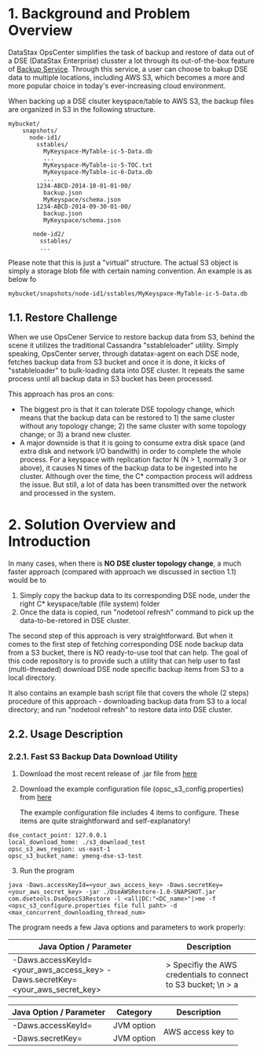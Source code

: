 # 1. Background and Problem Overview

DataStax OpsCenter simplifies the task of backup and restore of data out of a DSE (DataStax Enterprise) clusster a lot through its out-of-the-box feature of [Backup Service](https://docs.datastax.com/en/opscenter/6.5/opsc/online_help/services/opscBackupService.html). Through this service, a user can choose to bakup DSE data to multiple locations, including AWS S3, which becomes a more and more popular choice in today's ever-increasing cloud environment.

When backing up a DSE clsuter keyspace/table to AWS S3, the backup files are organized in S3 in the following structure.

```
mybucket/
    snapshots/
      node-id1/
        sstables/
          MyKeyspace-MyTable-ic-5-Data.db
          ...
          MyKeyspace-MyTable-ic-5-TOC.txt
          MyKeyspace-MyTable-ic-6-Data.db
          ...
        1234-ABCD-2014-10-01-01-00/
          backup.json
          MyKeyspace/schema.json
        1234-ABCD-2014-09-30-01-00/
          backup.json
          MyKeyspace/schema.json
          
       node-id2/
         sstables/
         ...
```

Please note that this is just a "virtual" structure. The actual S3 object is simply a storage blob file with certain naming convention. An example is as below fo 
```
mybucket/snapshots/node-id1/sstables/MyKeyspace-MyTable-ic-5-Data.db
```

## 1.1. Restore Challenge 

When we use OpsCener Service to restore backup data from S3, behind the scene it utilizes the traditional Cassandra "sstableloader" utility. Simply speaking, OpsCenter server, through datatax-agent on each DSE node, fetches backup data from 
S3 bucket and once it is done, it kicks of "sstableloader" to bulk-loading data into DSE cluster. It repeats the same process until all backup data in S3 bucket has been processed.

This approach has pros an cons: 
- The biggest pro is that it can tolerate DSE topology change, which means that the backup data can be restored to 1) the same cluster without any topology change; 2) the same cluster with some topology change; or 3) a brand new cluster.
- A major downside is that it is going to consume extra disk space (and extra disk and network I/O bandwith) in order to complete the whole process. For a keyspace with replication factor N (N > 1, normally 3 or above), it causes N times of the backup data to be ingested into he cluster. Although over the time, the C* compaction process will address the issue. But still, a lot of data has been transmitted over the network and processed in the system.


# 2. Solution Overview and Introduction

In many cases, when there is **NO DSE cluster topology change**, a much faster approach (compared with approach we discussed in section 1.1) would be to
1) Simply copy the backup data to its corresponding DSE node, under the right C* keyspace/table (file system) folder
2) Once the data is copied, run "nodetool refresh" command to pick up the data-to-be-retored in DSE cluster.

The second step of this approach is very straightforward. But when it comes to the first step of fetching corresponding DSE node backup data from a S3 bucket, there is NO ready-to-use tool that can help. The goal of this code repository is to provide such a utility that can help user to fast (multi-threaded) download DSE node specific backup items from S3 to a local directory. 

It also contains an example bash script file that covers the whole (2 steps) procedure of this approach - downloading backup data from S3 to a local directory; and run "nodetool refresh" to restore data into DSE cluster.

## 2.2. Usage Description

### 2.2.1. Fast S3 Backup Data Download Utility

1. Download the most recent release of .jar file from [here](https://github.com/yabinmeng/opscs3restore/releases/download/1.0/DseAWSRestore-1.0-SNAPSHOT.jar)

2. Download the example configuration file (opsc_s3_config.properties) from [here](https://github.com/yabinmeng/opscs3restore/blob/master/src/main/resources/opsc_s3_config.properties)

   The example configuration file includes 4 items to configure. These items are quite straightforward and self-explanatory!
```
dse_contact_point: 127.0.0.1
local_download_home: ./s3_download_test
opsc_s3_aws_region: us-east-1
opsc_s3_bucket_name: ymeng-dse-s3-test
```

3. Run the program 
```
java -Daws.accessKeyId=<your_aws_access_key> -Daws.secretKey=<your_aws_secret_key> -jar ./DseAWSRestore-1.0-SNAPSHOT.jar com.dsetools.DseOpscS3Restore -l <all|DC:"<DC_name>"|>me -f <opsc_s3_configure.properties file full paht> -d <max_concurrent_downloading_thread_num>
```

The program needs a few Java options and parameters to work properly:

| Java Option / Parameter | Description                   |
| ----------------------- | ----------------------------- |
| -Daws.accessKeyId=<your_aws_access_key> -Daws.secretKey=<your_aws_secret_key> | > Specifiy the AWS credentials to connect to S3 bucket; \n > a |

<table>
    <thead>
        <tr>
            <th>Java Option / Parameter</th>
            <th>Category</th>
            <th>Description</th>
        </tr>
    </thead>
    <tbody>
        <tr>
            <td> -Daws.accessKeyId=<your_aws_access_key> </td>
            <td> JVM option </td>
            <td rowspan=2> AWS access key to 
        </tr>
        <tr>
            <td> -Daws.secretKey=<your_aws_secret_key> </td>
            <td> JVM option </td>
        </tr>
    </tbody>
</table>


